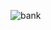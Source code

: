 ![bank](https://user-images.githubusercontent.com/33058768/104646680-136c5900-56b1-11eb-81e3-b9c335116c65.png)
